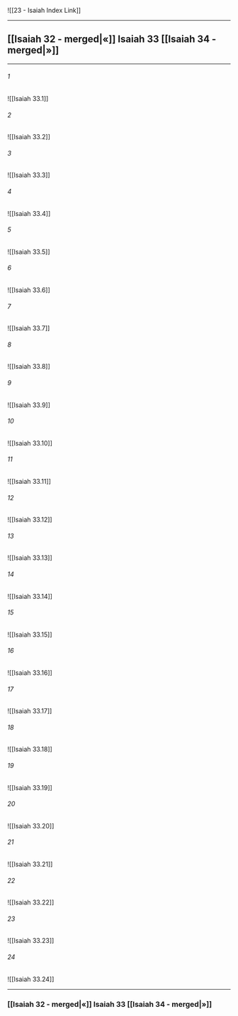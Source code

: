 ![[23 - Isaiah Index Link]]

---
##  [[Isaiah 32 - merged|«]] Isaiah 33 [[Isaiah 34 - merged|»]]

---

###### 1
![[Isaiah 33.1]] 

###### 2
![[Isaiah 33.2]] 

###### 3
![[Isaiah 33.3]] 

###### 4
![[Isaiah 33.4]]

###### 5 
![[Isaiah 33.5]] 

###### 6
![[Isaiah 33.6]] 

###### 7
![[Isaiah 33.7]] 

###### 8
![[Isaiah 33.8]] 

###### 9
![[Isaiah 33.9]] 

###### 10
![[Isaiah 33.10]] 

###### 11
![[Isaiah 33.11]] 

###### 12
![[Isaiah 33.12]]

###### 13
![[Isaiah 33.13]] 

###### 14
![[Isaiah 33.14]] 

###### 15
![[Isaiah 33.15]]

###### 16
![[Isaiah 33.16]] 

###### 17
![[Isaiah 33.17]]

###### 18
![[Isaiah 33.18]] 

###### 19
![[Isaiah 33.19]] 

###### 20
![[Isaiah 33.20]]

###### 21
![[Isaiah 33.21]] 

###### 22
![[Isaiah 33.22]] 

###### 23
![[Isaiah 33.23]]

###### 24
![[Isaiah 33.24]] 


---
###  [[Isaiah 32 - merged|«]] Isaiah 33 [[Isaiah 34 - merged|»]]

